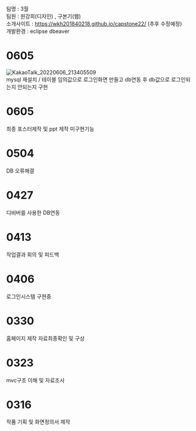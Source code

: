 팀명 : 3월<br />
팀원 : 원강희(디자인) , 구본기(웹) <br />
소개사이트 : https://wkh201840218.github.io/capstone22/ (추후 수정예정) <br />
개발환경 : eclipse dbeaver

# 0605
![KakaoTalk_20220606_213405509](https://user-images.githubusercontent.com/79895929/172161594-1b5691de-a6f2-4048-a170-f56a51e6fe13.png) <br />
mysql 재설치 / 테이블 임의값으로 로그인화면 만들고 db연동 후 db값으로 로그인되는지 안되는지 구현
# 0605
최종 포스터제작 및 ppt 제작 미구현기능 
# 0504
DB 오류해결
# 0427
디비버를 사용한 DB연동
# 0413
작업결과 회의 및 피드백
# 0406
로그인시스템 구현중
# 0330
홈페이지 제작 자료최종확인 및 구상
# 0323
mvc구조 이해 및 자료조사 
# 0316
작품 기획 및 화면정의서 제작
